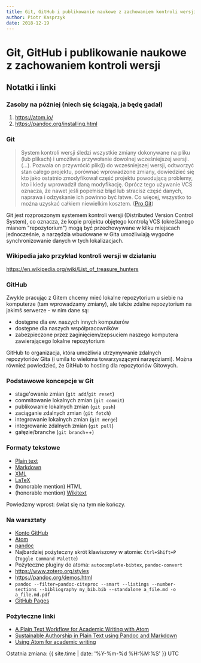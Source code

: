 ```yaml
---  
title: Git, GitHub i publikowanie naukowe z zachowaniem kontroli wersji  
author: Piotr Kasprzyk  
date: 2018-12-19  
---  
```


# Git, GitHub i publikowanie naukowe z zachowaniem kontroli wersji
## Notatki i linki

### Zasoby na później (niech się ściągają, ja będę gadał)

1. <https://atom.io/>
2. <https://pandoc.org/installing.html>

### Git

> System kontroli wersji śledzi wszystkie zmiany dokonywane na pliku
> (lub plikach) i umożliwia przywołanie dowolnej wcześniejszej wersji.
> (...). Pozwala on przywrócić plik(i) do wcześniejszej wersji, odtworzyć
> stan całego projektu, porównać wprowadzone zmiany, dowiedzieć się kto jako
> ostatnio zmodyfikował część projektu powodującą problemy, kto i kiedy
> wprowadził daną modyfikację. Oprócz tego używanie VCS oznacza, że nawet
> jeśli popełnisz błąd lub stracisz część danych, naprawa i odzyskanie ich
> powinno być łatwe. Co więcej, wszystko to można uzyskać całkiem niewielkim
> kosztem.  ([Pro Git](https://git-scm.com/book/pl/v2/Pierwsze-kroki-Wprowadzenie-do-kontroli-wersji))

Git jest rozproszonym systemem kontroli wersji (Distributed Version Control System),
co oznacza, że kopie projektu objętego kontrolą VCS (określanego mianem "repozytorium")
mogą być przechowywane w kilku miejscach jednocześnie, a narzędzia wbudowane
w Gita umożliwiają wygodne synchronizowanie danych w tych lokalizacjach.


### Wikipedia jako przykład kontroli wersji w działaniu

<https://en.wikipedia.org/wiki/List_of_treasure_hunters>


### GitHub

Zwykle pracując z Gitem chcemy mieć lokalne repozytorium u siebie
na komputerze (tam wprowadzamy zmiany), ale także zdalne repozytorium na jakimś
serwerze - w nim dane są:
* dostępne dla ew. naszych innych komputerów
* dostępne dla naszych współpracowników
* zabezpieczone przez zaginięciem/zepsuciem naszego komputera zawierającego
  lokalne repozytorium

GitHub to organizacja, która umożliwia utrzymywanie zdalnych repozytoriów
Gita (i umila to wieloma towarzyszącymi narzędziami). Można również powiedzieć,
że GitHub to hosting dla repozytoriów Gitowych.

### Podstawowe koncepcje w Git

* stage'owanie zmian (`git add`/`git reset`)
* commitowanie lokalnych zmian (`git commit`)
* publikowanie lokalnych zmian (`git push`)
* zaciąganie zdalnych zmian (`git fetch`)
* integrowanie lokalnych zmian (`git merge`)
* integrowanie zdalnych zmian (`git pull`)
* gałęzie/branche (`git branch`++)

### Formaty tekstowe

* [Plain text](https://en.wikipedia.org/wiki/Plain_text)
* [Markdown](https://www.markdowntutorial.com/)
* [XML](http://www.tei-c.org/support/learn/teach-yourself-tei/)
* [LaTeX](https://www.latex-tutorial.com/tutorials/)
* (honorable mention) HTML
* (honorable mention) [Wikitext](https://en.wikipedia.org/wiki/Help:Wikitext)

Powiedzmy wprost: świat się na tym nie kończy.

### Na warsztaty

* [Konto GitHub](https://github.com/join)
* [Atom](https://atom.io/)
* [pandoc](https://pandoc.org)
* Najbardziej pożyteczny skrót klawiszowy w atomie: `Ctrl+Shift+P` (`Toggle Command Palette`)
* Pożyteczne pluginy do atoma: `autocomplete-bibtex`, `pandoc-convert`
* https://www.zotero.org/styles
* https://pandoc.org/demos.html
* `pandoc --filter=pandoc-citeproc --smart --listings --number-sections --bibliography my_bib.bib --standalone a_file.md -o a_file.md.pdf`
* [GitHub Pages](https://pages.github.com/)

### Pożyteczne linki

* [A Plain Text Workflow for Academic Writing with Atom](http://u.arizona.edu/~selisker/post/workflow/)
* [Sustainable Authorship in Plain Text using Pandoc and Markdown](https://programminghistorian.org/en/lessons/sustainable-authorship-in-plain-text-using-pandoc-and-markdown)
* [Using Atom for academic writing](https://discuss.atom.io/t/using-atom-for-academic-writing/19222)

Ostatnia zmiana: {{ site.time | date: '%Y-%m-%d %H:%M:%S' }} UTC
